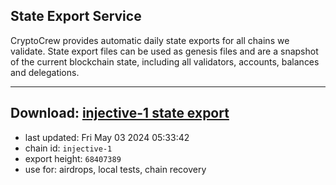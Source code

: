 ## State Export Service
CryptoCrew provides automatic daily state exports for all chains we validate. State export files can be used as genesis files and are a snapshot of the current blockchain state, including all validators, accounts, balances and delegations.

---
**Download: [injective-1 state export](https://dl-eu2.ccvalidators.com/SERVICE/injective/injective-1_export_68407389.json)**
---

- last updated: Fri May 03 2024 05:33:42
- chain id: `injective-1`
- export height: `68407389`
- use for: airdrops, local tests, chain recovery
